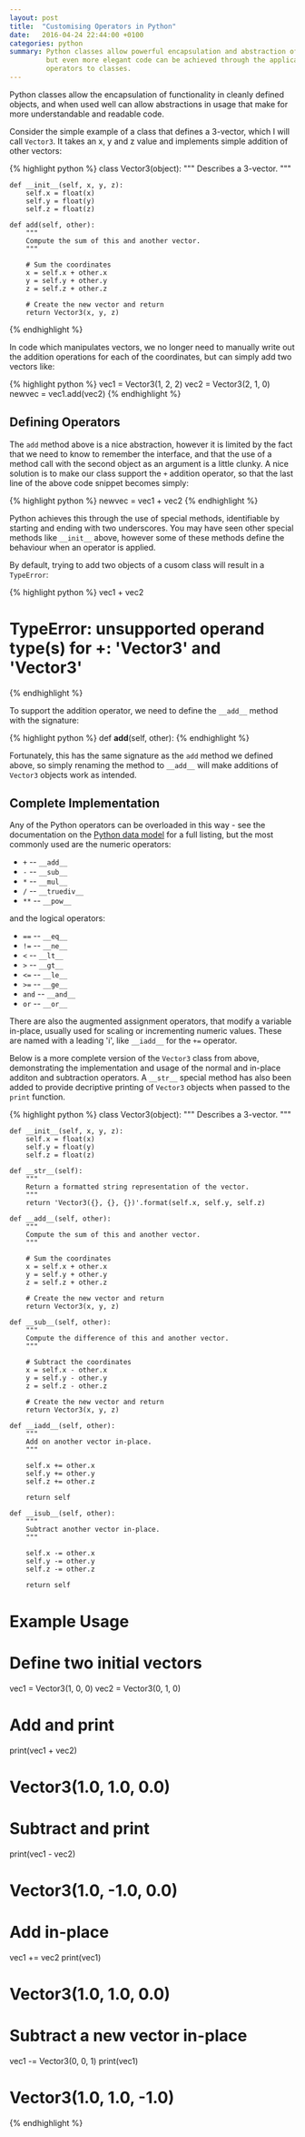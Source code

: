 ```yaml
---
layout: post
title:  "Customising Operators in Python"
date:   2016-04-24 22:44:00 +0100
categories: python
summary: Python classes allow powerful encapsulation and abstraction of code,
         but even more elegant code can be achieved through the application of
         operators to classes.
---
```


Python classes allow the encapsulation of functionality in cleanly defined
objects, and when used well can allow abstractions in usage that make for more
understandable and readable code.

Consider the simple example of a class that defines a 3-vector, which I will
call `Vector3`. It takes an x, y and z value and implements simple addition of
other vectors:

{% highlight python %}
class Vector3(object):
    """
    Describes a 3-vector.
    """

    def __init__(self, x, y, z):
        self.x = float(x)
        self.y = float(y)
        self.z = float(z)

    def add(self, other):
        """
        Compute the sum of this and another vector.
        """

        # Sum the coordinates
        x = self.x + other.x
        y = self.y + other.y
        z = self.z + other.z
        
        # Create the new vector and return
        return Vector3(x, y, z)
{% endhighlight %}

In code which manipulates vectors, we no longer need to manually write out the
addition operations for each of the coordinates, but can simply add two vectors
like:

{% highlight python %}
vec1 = Vector3(1, 2, 2)
vec2 = Vector3(2, 1, 0)
newvec = vec1.add(vec2)
{% endhighlight %}

## Defining Operators

The `add` method above is a nice abstraction, however it is limited by the fact
that we need to know to remember the interface, and that the use of a method
call with the second object as an argument is a little clunky. A nice solution
is to make our class support the `+` addition operator, so that the last line
of the above code snippet becomes simply:

{% highlight python %}
newvec = vec1 + vec2
{% endhighlight %}

Python achieves this through the use of special methods, identifiable by
starting and ending with two underscores. You may have seen other special
methods like `__init__` above, however some of these methods define the
behaviour when an operator is applied.

By default, trying to add two objects of a cusom class will result in a
`TypeError`:

{% highlight python %}
vec1 + vec2
# TypeError: unsupported operand type(s) for +: 'Vector3' and 'Vector3'
{% endhighlight %}

To support the addition operator, we need to define the
`__add__` method with the signature:

{% highlight python %}
def __add__(self, other):
{% endhighlight %}

Fortunately, this has the same signature as the `add` method we defined above,
so simply renaming the method to `__add__` will make additions of `Vector3`
objects work as intended.

## Complete Implementation

Any of the Python operators can be overloaded in this way - see the
documentation on the [Python data model] for a full listing, but the most
commonly used are the numeric operators:

* `+` -- `__add__`
* `-` -- `__sub__`
* `*` -- `__mul__`
* `/` -- `__truediv__`
* `**` -- `__pow__`

and the logical operators:

* `==` -- `__eq__`
* `!=` -- `__ne__`
* `<` -- `__lt__`
* `>` -- `__gt__`
* `<=` -- `__le__`
* `>=` -- `__ge__`
* `and` -- `__and__`
* `or` -- `__or__`

There are also the augmented assignment operators, that modify a variable
in-place, usually used for scaling or incrementing numeric values. These are
named with a leading 'i', like `__iadd__` for the `+=` operator.

Below is a more complete version of the `Vector3` class from above,
demonstrating the implementation and usage of the normal and in-place additon
and subtraction operators. A `__str__` special method has also been added to
provide decriptive printing of `Vector3` objects when passed to the `print`
function.

{% highlight python %}
class Vector3(object):
    """
    Describes a 3-vector.
    """

    def __init__(self, x, y, z):
        self.x = float(x)
        self.y = float(y)
        self.z = float(z)

    def __str__(self):
        """
        Return a formatted string representation of the vector.
        """
        return 'Vector3({}, {}, {})'.format(self.x, self.y, self.z)

    def __add__(self, other):
        """
        Compute the sum of this and another vector.
        """

        # Sum the coordinates
        x = self.x + other.x
        y = self.y + other.y
        z = self.z + other.z
        
        # Create the new vector and return
        return Vector3(x, y, z)

    def __sub__(self, other):
        """
        Compute the difference of this and another vector.
        """

        # Subtract the coordinates
        x = self.x - other.x
        y = self.y - other.y
        z = self.z - other.z
        
        # Create the new vector and return
        return Vector3(x, y, z)

    def __iadd__(self, other):
        """
        Add on another vector in-place.
        """

        self.x += other.x
        self.y += other.y
        self.z += other.z

        return self

    def __isub__(self, other):
        """
        Subtract another vector in-place.
        """

        self.x -= other.x
        self.y -= other.y
        self.z -= other.z

        return self

# Example Usage

# Define two initial vectors
vec1 = Vector3(1, 0, 0)
vec2 = Vector3(0, 1, 0)

# Add and print
print(vec1 + vec2)
# Vector3(1.0, 1.0, 0.0)

# Subtract and print
print(vec1 - vec2)
# Vector3(1.0, -1.0, 0.0)

# Add in-place
vec1 += vec2
print(vec1)
# Vector3(1.0, 1.0, 0.0)

# Subtract a new vector in-place
vec1 -= Vector3(0, 0, 1)
print(vec1)
# Vector3(1.0, 1.0, -1.0)
{% endhighlight %}

[Python data model]: https://docs.python.org/2/reference/datamodel.html
